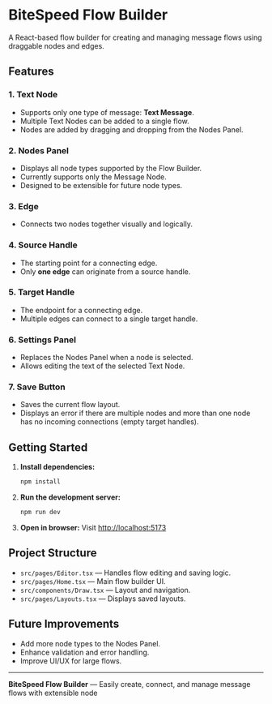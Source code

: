 # BiteSpeed Flow Builder

A React-based flow builder for creating and managing message flows using draggable nodes and edges.

## Features

### 1. **Text Node**
- Supports only one type of message: **Text Message**.
- Multiple Text Nodes can be added to a single flow.
- Nodes are added by dragging and dropping from the Nodes Panel.

### 2. **Nodes Panel**
- Displays all node types supported by the Flow Builder.
- Currently supports only the Message Node.
- Designed to be extensible for future node types.

### 3. **Edge**
- Connects two nodes together visually and logically.

### 4. **Source Handle**
- The starting point for a connecting edge.
- Only **one edge** can originate from a source handle.

### 5. **Target Handle**
- The endpoint for a connecting edge.
- Multiple edges can connect to a single target handle.

### 6. **Settings Panel**
- Replaces the Nodes Panel when a node is selected.
- Allows editing the text of the selected Text Node.

### 7. **Save Button**
- Saves the current flow layout.
- Displays an error if there are multiple nodes and more than one node has no incoming connections (empty target handles).

## Getting Started

1. **Install dependencies:**
   ```bash
   npm install
   ```

2. **Run the development server:**
   ```bash
   npm run dev
   ```

3. **Open in browser:**
   Visit [http://localhost:5173](http://localhost:5173)

## Project Structure

- `src/pages/Editor.tsx` — Handles flow editing and saving logic.
- `src/pages/Home.tsx` — Main flow builder UI.
- `src/components/Draw.tsx` — Layout and navigation.
- `src/pages/Layouts.tsx` — Displays saved layouts.

## Future Improvements

- Add more node types to the Nodes Panel.
- Enhance validation and error handling.
- Improve UI/UX for large flows.

---

**BiteSpeed Flow Builder** — Easily create, connect, and manage message flows with extensible node